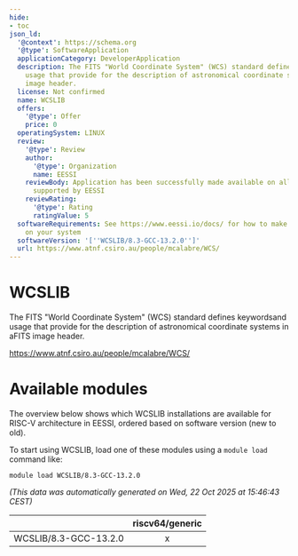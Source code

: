 ```yaml
---
hide:
- toc
json_ld:
  '@context': https://schema.org
  '@type': SoftwareApplication
  applicationCategory: DeveloperApplication
  description: The FITS "World Coordinate System" (WCS) standard defines keywordsand
    usage that provide for the description of astronomical coordinate systems in aFITS
    image header.
  license: Not confirmed
  name: WCSLIB
  offers:
    '@type': Offer
    price: 0
  operatingSystem: LINUX
  review:
    '@type': Review
    author:
      '@type': Organization
      name: EESSI
    reviewBody: Application has been successfully made available on all architectures
      supported by EESSI
    reviewRating:
      '@type': Rating
      ratingValue: 5
  softwareRequirements: See https://www.eessi.io/docs/ for how to make EESSI available
    on your system
  softwareVersion: '[''WCSLIB/8.3-GCC-13.2.0'']'
  url: https://www.atnf.csiro.au/people/mcalabre/WCS/
---
```


WCSLIB
======


The FITS "World Coordinate System" (WCS) standard defines keywordsand usage that provide for the description of astronomical coordinate systems in aFITS image header.

https://www.atnf.csiro.au/people/mcalabre/WCS/
# Available modules


The overview below shows which WCSLIB installations are available for RISC-V architecture in EESSI, ordered based on software version (new to old).

To start using WCSLIB, load one of these modules using a `module load` command like:

```shell
module load WCSLIB/8.3-GCC-13.2.0
```

*(This data was automatically generated on Wed, 22 Oct 2025 at 15:46:43 CEST)*

| |riscv64/generic|
| :---: | :---: |
|WCSLIB/8.3-GCC-13.2.0|x|
